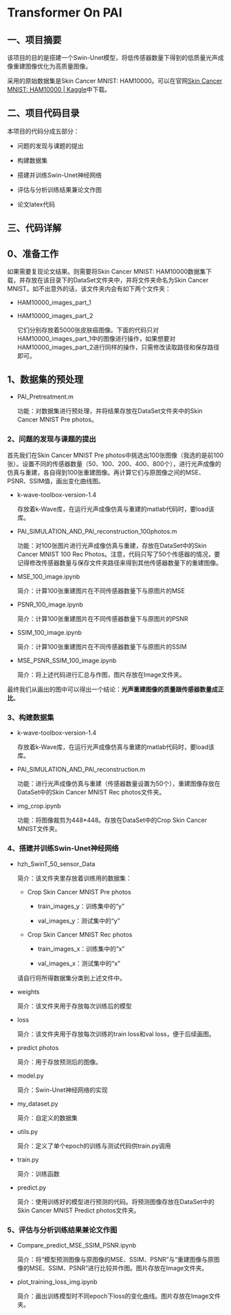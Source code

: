 # Transformer On PAI

## 一、项目摘要

该项目的目的是搭建一个Swin-Unet模型，将低传感器数量下得到的低质量光声成像重建图像优化为高质量图像。

采用的原始数据集是Skin Cancer MNIST: HAM10000。可以在官网[Skin Cancer MNIST: HAM10000 | Kaggle](https://www.kaggle.com/datasets/kmader/skin-cancer-mnist-ham10000)中下载。

## 二、项目代码目录

本项目的代码分成五部分：

* 问题的发现与课题的提出

* 构建数据集

* 搭建并训练Swin-Unet神经网络

* 评估与分析训练结果兼论文作图

* 论文latex代码

## 三、代码详解

## 0、准备工作

如果需要复现论文结果。则需要将Skin Cancer MNIST: HAM10000数据集下载，并存放在该目录下的DataSet文件夹中，并将文件夹命名为Skin Cancer MNIST。如不出意外的话，该文件夹内会有如下两个文件夹：

* HAM10000_images_part_1

* HAM10000_images_part_2
  
  它们分别存放着5000张皮肤癌图像。下面的代码只对HAM10000_images_part_1中的图像进行操作，如果想要对HAM10000_images_part_2进行同样的操作，只需修改读取路径和保存路径即可。

## 1、数据集的预处理

* PAI_Pretreatment.m
  
  功能：对数据集进行预处理，并将结果存放在DataSet文件夹中的Skin Cancer MNIST Pre photos。

### 2、问题的发现与课题的提出

首先我们在Skin Cancer MNIST Pre photos中挑选出100张图像（我选的是前100张）。设置不同的传感器数量（50、100、200、400、800个），进行光声成像的仿真与重建，各自得到100张重建图像。再计算它们与原图像之间的MSE、PSNR、SSIM值，画出变化曲线图。

* k-wave-toolbox-version-1.4
  
  存放着k-Wave库，在运行光声成像仿真与重建的matlab代码时，要load该库。

* PAI_SIMULATION_AND_PAI_reconstruction_100photos.m
  
  功能：对100张图片进行光声成像仿真与重建，存放在DataSet中的Skin Cancer MNIST 100 Rec Photos。注意，代码只写了50个传感器的情况，要记得修改传感器数量与保存文件夹路径来得到其他传感器数量下的重建图像。

* MSE_100_image.ipynb
  
  简介：计算100张重建图片在不同传感器数量下与原图片的MSE

* PSNR_100_image.ipynb
  
  简介：计算100张重建图片在不同传感器数量下与原图片的PSNR

* SSIM_100_image.ipynb
  
  简介：计算100张重建图片在不同传感器数量下与原图片的SSIM

* MSE_PSNR_SSIM_100_image.ipynb
  
  简介：将上述代码进行汇总与作图，图片存放在Image文件夹。

最终我们从画出的图中可以得出一个结论：**光声重建图像的质量跟传感器数量成正比**。

### 3、构建数据集

* k-wave-toolbox-version-1.4
  
  存放着k-Wave库，在运行光声成像仿真与重建的matlab代码时，要load该库。

* PAI_SIMULATION_AND_PAI_reconstruction.m
  
  功能：进行光声成像仿真与重建（传感器数量设置为50个），重建图像存放在DataSet中的Skin Cancer MNIST Rec photos文件夹。

* img_crop.ipynb
  
  功能：将图像裁剪为448*448。存放在DataSet中的Crop Skin Cancer MNIST文件夹。

### 4、搭建并训练Swin-Unet神经网络

* hzh_SwinT_50_sensor_Data
  
  简介：该文件夹里存放着训练用的数据集：
  
  * Crop Skin Cancer MNIST Pre photos
    
    * train_images_y：训练集中的“y”
    
    * val_images_y：测试集中的“y”
  
  * Crop Skin Cancer MNIST Rec photos
    
    * train_images_x：训练集中的“x”
    
    * val_images_x：测试集中的“x”
  
  请自行将所得数据集分类到上述文件中。

* weights
  
  简介：该文件夹用于存放每次训练后的模型

* loss
  
  简介：该文件夹用于存放每次训练的train loss和val loss，便于后续画图。

* predict photos
  
  简介：用于存放预测后的图像。

* model.py
  
  简介：Swin-Unet神经网络的实现

* my_dataset.py
  
  简介：自定义的数据集

* utils.py
  
  简介：定义了单个epoch的训练与测试代码供train.py调用

* train.py
  
  简介：训练函数

* predict.py
  
  简介：使用训练好的模型进行预测的代码。将预测图像存放在DataSet中的Skin Cancer MNIST Predict photos文件夹。

### 5、评估与分析训练结果兼论文作图

* Compare_predict_MSE_SSIM_PSNR.ipynb
  
  简介：将“模型预测图像与原图像的MSE、SSIM、PSNR”与“重建图像与原图像的MSE、SSIM、PSNR”进行比较并作图。图片存放在Image文件夹。

* plot_training_loss_img.ipynb
  
  简介：画出训练模型时不同epoch下loss的变化曲线。图片存放在Image文件夹。